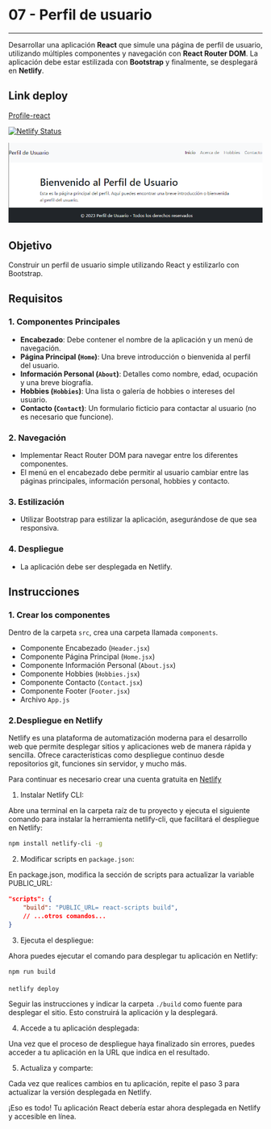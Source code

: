 # 07 - Perfil de usuario

***
Desarrollar una aplicación **React** que simule una página de perfil de usuario, utilizando múltiples componentes y navegación con **React Router DOM**. La aplicación debe estar estilizada con **Bootstrap** y finalmente, se desplegará en **Netlify**.

## Link deploy

[Profile-react](https://07-profile-react-deploy.netlify.app/)

[![Netlify Status](https://api.netlify.com/api/v1/badges/19ec3506-489c-4a61-9ee1-aadac7a97e0e/deploy-status)](https://app.netlify.com/sites/07-profile-react-deploy/deploys)

![portada](./public/portada.png)

## Objetivo

Construir un perfil de usuario simple utilizando React y estilizarlo con Bootstrap.

## Requisitos

### 1. Componentes Principales

* **Encabezado**: Debe contener el nombre de la aplicación y un menú de navegación.
* **Página Principal (`Home`)**: Una breve introducción o bienvenida al perfil del usuario.
* **Información Personal (`About`)**: Detalles como nombre, edad, ocupación y una breve biografía.
* **Hobbies (`Hobbies`)**: Una lista o galería de hobbies o intereses del usuario.
* **Contacto (`Contact`)**: Un formulario ficticio para contactar al usuario (no es necesario que funcione).

### 2. Navegación

* Implementar React Router DOM para navegar entre los diferentes componentes.
* El menú en el encabezado debe permitir al usuario cambiar entre las páginas principales, información personal, hobbies y contacto.

### 3. Estilización

* Utilizar Bootstrap para estilizar la aplicación, asegurándose de que sea responsiva.

### 4. Despliegue

* La aplicación debe ser desplegada en Netlify.

## Instrucciones

### 1. Crear los componentes

Dentro de la carpeta `src`, crea una carpeta llamada `components`.

* Componente Encabezado (`Header.jsx`)
* Componente Página Principal (`Home.jsx`)
* Componente Información Personal (`About.jsx`)
* Componente Hobbies (`Hobbies.jsx`)
* Componente Contacto (`Contact.jsx`)
* Componente Footer (`Footer.jsx`)
* Archivo `App.js`

### 2.Despliegue en Netlify

Netlify es una plataforma de automatización moderna para el desarrollo web que permite desplegar sitios y aplicaciones web de manera rápida y sencilla. Ofrece características como despliegue continuo desde repositorios git, funciones sin servidor, y mucho más.

Para continuar es necesario crear una cuenta gratuita en [Netlify](https://www.netlify.com/)

1. Instalar Netlify CLI:

Abre una terminal en la carpeta raíz de tu proyecto y ejecuta el siguiente comando para instalar la herramienta netlify-cli, que facilitará el despliegue en Netlify:

```bash
npm install netlify-cli -g
```

2. Modificar scripts en `package.json`:

En package.json, modifica la sección de scripts para actualizar la variable PUBLIC_URL:

```json
"scripts": {
    "build": "PUBLIC_URL= react-scripts build",
    // ...otros comandos...
}
```

3. Ejecuta el despliegue:

Ahora puedes ejecutar el comando para desplegar tu aplicación en Netlify:

```bash
npm run build

netlify deploy
```

Seguir las instrucciones y indicar la carpeta `./build` como fuente para desplegar el sitio. Esto construirá la aplicación y la desplegará.

4. Accede a tu aplicación desplegada:

Una vez que el proceso de despliegue haya finalizado sin errores, puedes acceder a tu aplicación en la URL que indica en el resultado.

5. Actualiza y comparte:

Cada vez que realices cambios en tu aplicación, repite el paso 3 para actualizar la versión desplegada en Netlify.

¡Eso es todo! Tu aplicación React debería estar ahora desplegada en Netlify y accesible en línea.
